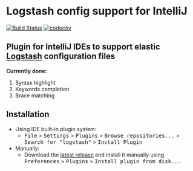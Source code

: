 # **Logstash config support for IntelliJ**

[![Build Status](https://travis-ci.com/redfoos/logstash-intellij-plugin.svg?branch=master)](https://travis-ci.com/redfoos/logstash-intellij-plugin)
[![codecov](https://codecov.io/gh/redfoos/logstash-intellij-plugin/branch/master/graph/badge.svg)](https://codecov.io/gh/redfoos/logstash-intellij-plugin)
## **Plugin for IntelliJ IDEs to support elastic [Logstash](https://www.elastic.co/products/logstash) configuration files**

**Currently done:**
1. Syntax highlight
2. Keywords completion
3. Brace matching

## Installation


- Using IDE built-in plugin system:
  - <kbd>File</kbd> > <kbd>Settings</kbd> > <kbd>Plugins</kbd> > <kbd>Browse repositories...</kbd> > <kbd>Search for "logstash"</kbd> > <kbd>Install Plugin</kbd>
- Manually:
  - Download the [latest release](https://github.com/redfoos/logstash-intellij-plugin/releases/latest) and install it manually using <kbd>Preferences</kbd> > <kbd>Plugins</kbd> > <kbd>Install plugin from disk...</kbd>
